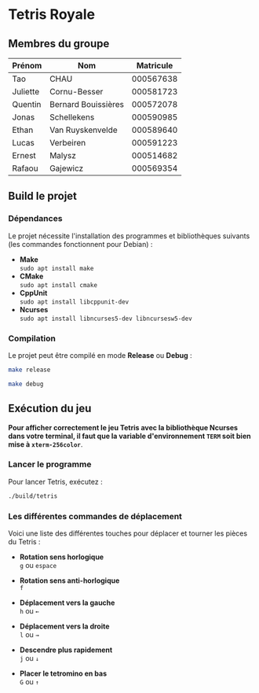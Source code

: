 # Tetris Royale

## Membres du groupe

| Prénom    | Nom                 | Matricule |
| --------- | ------------------- | --------- |
| Tao       | CHAU                | 000567638 |
| Juliette  | Cornu-Besser        | 000581723 |
| Quentin   | Bernard Bouissières | 000572078 |
| Jonas     | Schellekens         | 000590985 |
| Ethan     | Van Ruyskenvelde    | 000589640 |
| Lucas     | Verbeiren           | 000591223 |
| Ernest    | Malysz              | 000514682 |
| Rafaou    | Gajewicz            | 000569354 |

## Build le projet

### Dépendances

Le projet nécessite l'installation des programmes et bibliothèques suivants
(les commandes fonctionnent pour Debian) :

- **Make**  
  `sudo apt install make`
- **CMake**  
  `sudo apt install cmake`
- **CppUnit**  
  `sudo apt install libcppunit-dev`
- **Ncurses**  
  `sudo apt install libncurses5-dev libncursesw5-dev`

### Compilation

Le projet peut être compilé en mode **Release** ou **Debug** :

```sh
make release
```

```sh
make debug
```

## Exécution du jeu

**Pour afficher correctement le jeu Tetris avec la bibliothèque Ncurses dans
votre terminal, il faut que la variable d'environnement `TERM` soit bien mise
à `xterm-256color`**.

### Lancer le programme

Pour lancer Tetris, exécutez :

```sh
./build/tetris
```

### Les différentes commandes de déplacement

Voici une liste des différentes touches pour déplacer et tourner les pièces du
Tetris :

- **Rotation sens horlogique**  
  `g` ou `espace`

- **Rotation sens anti-horlogique**  
  `f`

- **Déplacement vers la gauche**  
  `h` ou `←`

- **Déplacement vers la droite**  
  `l` ou `→`

- **Descendre plus rapidement**  
  `j` ou `↓`

- **Placer le tetromino en bas**  
  `G` ou `↑`
